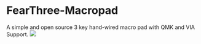 # FearThree-Macropad
A simple and open source 3 key hand-wired macro pad with QMK and VIA Support.
![](https://i.imgur.com/zvou6rN.jpg)
